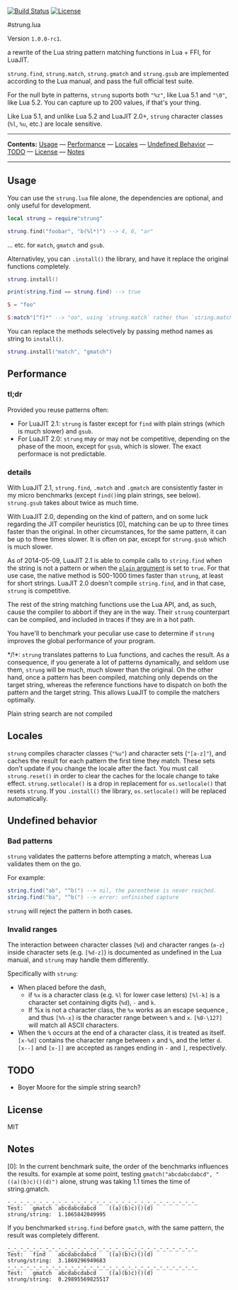 [![Build Status](https://travis-ci.org/pygy/strung.lua.png?branch=master)](https://travis-ci.org/pygy/strung.lua)
[![License](http://img.shields.io/badge/License-MIT-red.svg)](LICENSE)

#strung.lua

Version `1.0.0-rc1`.

a rewrite of the Lua string pattern matching functions in Lua + FFI, for LuaJIT.

`strung.find`, `strung.match`, `strung.gmatch` and `strung.gsub` are implemented according to the Lua manual, and pass the full official test suite.

For the null byte in patterns, `strung` suports both `"%z"`, like Lua 5.1 and `"\0"`, like Lua 5.2. You can capture up to 200 values, if that's your thing.

Like Lua 5.1, and unlike Lua 5.2 and LuaJIT 2.0+, `strung` character classes (`%l`, `%u`, etc.) are locale sensitive.

----

**Contents:** [Usage](#usage) — [Performance](#performance) — [Locales](#locales) — [Undefined Behavior](#undefined-behavior) — [TODO](#todo) — [License](#license) — [Notes](#notes)

----

## Usage

You can use the `strung.lua` file alone, the dependencies are optional, and only useful for development.

```Lua
local strung = require"strung"

strung.find("foobar", "b(%l*)") --> 4, 6, "ar"
```

... etc. for `match`, `gmatch` and `gsub`.

Alternativley, you can `.install()` the library, and have it replace the original functions completely.

```Lua
strung.install()

print(string.find == strung.find) --> true

S = "foo"

S:match"[^f]*" --> "oo", using `strung.match` rather than `string.match`
```

You can replace the methods selectively by passing method names as string to `install()`.

```Lua
strung.install("match", "gmatch")
```

## Performance

### tl;dr

Provided you reuse patterns often:

* For LuaJIT 2.1: `strung` is faster except for `find` with plain strings (which is much slower) and `gsub`.
* For LuaJIT 2.0: `strung` may or may not be competitive, depending on the phase of the moon, except for `gsub`, which is slower. The exact performace is not predictable.

### details

With LuaJIT 2.1, `strung.find`, `.match` and `.gmatch` are consistently faster in my micro benchmarks (except `find()`ing plain strings, see below). `strung.gsub` takes about twice as much time.

With LuaJIT 2.0, depending on the kind of pattern, and on some luck regarding the JIT compiler heuristics [0], matching can be up to three times faster than the original. In other circumstances, for the same pattern, it can be up to three times slower. It is often on par, except for `strung.gsub` which is much slower.

As of 2014-05-09, LuaJIT 2.1 is able to compile calls to `string.find` when the string is not a pattern or when the [`plain` argument](http://www.lua.org/manual/5.1/manual.html#pdf-string.find) is set to `true`. For that use case, the native method is 500-1000 times faster than `strung`, at least for short strings. LuaJIT 2.0 doesn't compile `string.find`, and in that case, `strung` is competitive.

The rest of the string matching functions use the Lua API, and, as such, cause the compiler to abbort if they are in the way. Their `strung` counterpart can be compiled, and included in traces if they are in a hot path.

You have'll to benchmark your peculiar use case to determine if `strung` improves the global performance of your program.

*/!\*: `strung` translates patterns to Lua functions, and caches the result. As a consequence, if you generate a lot of patterns dynamically, and seldom use them, `strung` will be much, much slower than the original. On the other hand, once a pattern has been compiled, matching only depends on the target string, whereas the reference functions have to dispatch on both the pattern and the target string. This allows LuaJIT to compile the matchers optimally.

Plain string search are not compiled

## Locales

`strung` compiles character classes (`"%u"`) and character sets (`"[a-z]"`), and caches the result for each pattern the first time they match. These sets don't update if you change the locale after the fact. You must call `strung.reset()` in order to clear the caches for the locale change to take effect. `strung.setlocale()` is a drop in replacement for `os.setlocale()` that resets `strung`. If you `.install()` the library, `os.setlocale()` will be replaced automatically.

## Undefined behavior

### Bad patterns

`strung` validates the patterns before attempting a match, whereas Lua validates them on the go.

For example:

```Lua
string.find("ab", "^b(") --> nil, the parenthese is never reached.
string.find("ba", "^b(") --> error: unfinished capture
```

`strung` will reject the pattern in both cases.

### Invalid ranges

The interaction between character classes (`%d`) and character ranges (`a-z`) inside character sets (e.g. `[%d-z]`) is documented as undefined in the Lua manual, and `strung` may handle them differently.

Specifically with `strung`:

* When placed before the dash,
  * if `%x` is a character class (e.g. `%l` for lower case letters) `[%l-k]` is a character set containing digits (`%d`), `-` and `k`.
  * If %x is not a character class, the `%x` works as an escape sequence , and thus `[%%-x]` is the character range between `%` and `x`. `[%0-\127]` will match all ASCII characters.
* When the `%` occurs at the end of a character class, it is treated as itself. `[x-%d]` contains the character range between `x` and `%`, and the letter `d`. `[x--]` and `[x-]]` are accepted as ranges ending in `-` and `]`, respectively.

## TODO

* Boyer Moore for the simple string search?

## License

MIT

## Notes

[0]: In the current benchmark suite, the order of the benchmarks influences the results. for example at some point, testing `gmatch("abcdabcdabcd", "((a)(b)c)()(d)")` alone, strung was taking 1.1 times the time of string.gmatch.

```
-_-_-_-_-_-_-_-_-_-_-_-_-_-_-_-_-_-_-_-_-_-_-_-_-_-_-_-_-_-_
Test:   gmatch  abcdabcdabcd    ((a)(b)c)()(d)
strung/string:  1.1065842049995
```

If you benchmarked `string.find` before `gmatch`, with the same pattern, the result was completely different.

```
-_-_-_-_-_-_-_-_-_-_-_-_-_-_-_-_-_-_-_-_-_-_-_-_-_-_-_-_-_-_
Test:   find    abcdabcdabcd    ((a)(b)c)()(d)
strung/string:  3.1869296949683
-_-_-_-_-_-_-_-_-_-_-_-_-_-_-_-_-_-_-_-_-_-_-_-_-_-_-_-_-_-_
Test:   gmatch  abcdabcdabcd    ((a)(b)c)()(d)
strung/string:  0.29895569825517
```
